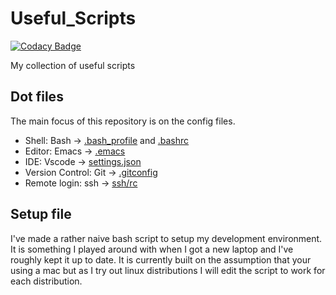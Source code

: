 # Useful_Scripts

[![Codacy Badge](https://api.codacy.com/project/badge/Grade/cefd4d0b30d64b62803280aeb84745f4)](https://www.codacy.com/manual/pat.lafontaine19/UsefulScripts?utm_source=github.com&amp;utm_medium=referral&amp;utm_content=Pat-Lafon/UsefulScripts&amp;utm_campaign=Badge_Grade)

My collection of useful scripts

## Dot files

The main focus of this repository is on the config files.

* Shell: Bash -> [.bash_profile](.bash_profile) and [.bashrc](.bashrc)
* Editor: Emacs -> [.emacs](.emacs)
* IDE: Vscode -> [settings.json](settings.json)
* Version Control: Git -> [.gitconfig](.gitconfig)
* Remote login: ssh -> [ssh/rc](ssh_rc)

## Setup file

I've made a rather naive bash script to setup my development environment. It is something I played around with when I got a new laptop and I've roughly kept it up to date. It is currently built on the assumption that your using a mac but as I try out linux distributions I will edit the script to work for each distribution.
